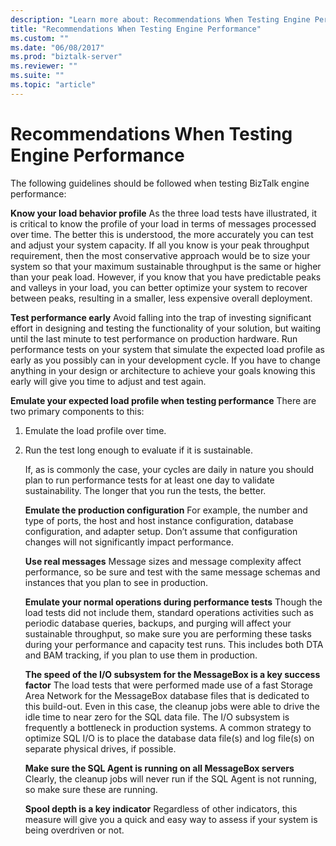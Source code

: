 ```yaml
---
description: "Learn more about: Recommendations When Testing Engine Performance"
title: "Recommendations When Testing Engine Performance"
ms.custom: ""
ms.date: "06/08/2017"
ms.prod: "biztalk-server"
ms.reviewer: ""
ms.suite: ""
ms.topic: "article"
---
```

# Recommendations When Testing Engine Performance
The following guidelines should be followed when testing BizTalk engine performance:  
  
 **Know your load behavior profile** As the three load tests have illustrated, it is critical to know the profile of your load in terms of messages processed over time.  The better this is understood, the more accurately you can test and adjust your system capacity. If all you know is your peak throughput requirement, then the most conservative approach would be to size your system so that your maximum sustainable throughput is the same or higher than your peak load. However, if you know that you have predictable peaks and valleys in your load, you can better optimize your system to recover between peaks, resulting in a smaller, less expensive overall deployment.  
  
 **Test performance early** Avoid falling into the trap of investing significant effort in designing and testing the functionality of your solution, but waiting until the last minute to test performance on production hardware. Run performance tests on your system that simulate the expected load profile as early as you possibly can in your development cycle. If you have to change anything in your design or architecture to achieve your goals knowing this early will give you time to adjust and test again.  
  
 **Emulate your expected load profile when testing performance** There are two primary components to this:  
  
1. Emulate the load profile over time.  
  
2. Run the test long enough to evaluate if it is sustainable.  
  
   If, as is commonly the case, your cycles are daily in nature you should plan to run performance tests for at least one day to validate sustainability. The longer that you run the tests, the better.  
  
   **Emulate the production configuration** For example, the number and type of ports, the host and host instance configuration, database configuration, and adapter setup. Don’t assume that configuration changes will not significantly impact performance.  
  
   **Use real messages** Message sizes and message complexity affect performance, so be sure and test with the same message schemas and instances that you plan to see in production.  
  
   **Emulate your normal operations during performance tests** Though the load tests did not include them, standard operations activities such as periodic database queries, backups, and purging will affect your sustainable throughput, so make sure you are performing these tasks during your performance and capacity test runs. This includes both DTA and BAM tracking, if you plan to use them in production.  
  
   **The speed of the I/O subsystem for the MessageBox is a key success factor** The load tests that were performed made use of a fast Storage Area Network for the MessageBox database files that is dedicated to this build-out. Even in this case, the cleanup jobs were able to drive the idle time to near zero for the SQL data file. The I/O subsystem is frequently a bottleneck in production systems. A common strategy to optimize SQL I/O is to place the database data file(s) and log file(s) on separate physical drives, if possible.  
  
   **Make sure the SQL Agent is running on all MessageBox servers** Clearly, the cleanup jobs will never run if the SQL Agent is not running, so make sure these are running.  
  
   **Spool depth is a key indicator** Regardless of other indicators, this measure will give you a quick and easy way to assess if your system is being overdriven or not.
